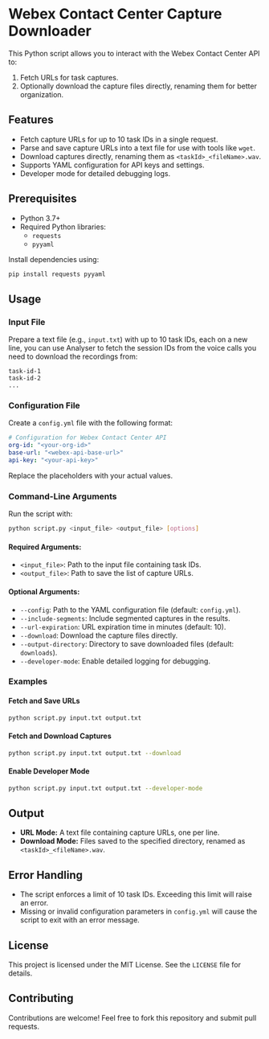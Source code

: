 # Webex Contact Center Capture Downloader

This Python script allows you to interact with the Webex Contact Center API to:

1. Fetch URLs for task captures.
2. Optionally download the capture files directly, renaming them for better organization.

## Features
- Fetch capture URLs for up to 10 task IDs in a single request.
- Parse and save capture URLs into a text file for use with tools like `wget`.
- Download captures directly, renaming them as `<taskId>_<fileName>.wav`.
- Supports YAML configuration for API keys and settings.
- Developer mode for detailed debugging logs.

## Prerequisites
- Python 3.7+
- Required Python libraries:
  - `requests`
  - `pyyaml`

Install dependencies using:
```bash
pip install requests pyyaml
```

## Usage

### Input File
Prepare a text file (e.g., `input.txt`) with up to 10 task IDs, each on a new line, you can use Analyser to fetch the session IDs from the voice calls you need to download the recordings from:
```
task-id-1
task-id-2
...
```

### Configuration File
Create a `config.yml` file with the following format:
```yaml
# Configuration for Webex Contact Center API
org-id: "<your-org-id>"
base-url: "<webex-api-base-url>"
api-key: "<your-api-key>"
```
Replace the placeholders with your actual values.

### Command-Line Arguments
Run the script with:
```bash
python script.py <input_file> <output_file> [options]
```

#### Required Arguments:
- `<input_file>`: Path to the input file containing task IDs.
- `<output_file>`: Path to save the list of capture URLs.

#### Optional Arguments:
- `--config`: Path to the YAML configuration file (default: `config.yml`).
- `--include-segments`: Include segmented captures in the results.
- `--url-expiration`: URL expiration time in minutes (default: 10).
- `--download`: Download the capture files directly.
- `--output-directory`: Directory to save downloaded files (default: `downloads`).
- `--developer-mode`: Enable detailed logging for debugging.

### Examples

#### Fetch and Save URLs
```bash
python script.py input.txt output.txt
```

#### Fetch and Download Captures
```bash
python script.py input.txt output.txt --download
```

#### Enable Developer Mode
```bash
python script.py input.txt output.txt --developer-mode
```

## Output
- **URL Mode:** A text file containing capture URLs, one per line.
- **Download Mode:** Files saved to the specified directory, renamed as `<taskId>_<fileName>.wav`.

## Error Handling
- The script enforces a limit of 10 task IDs. Exceeding this limit will raise an error.
- Missing or invalid configuration parameters in `config.yml` will cause the script to exit with an error message.

## License
This project is licensed under the MIT License. See the `LICENSE` file for details.

## Contributing
Contributions are welcome! Feel free to fork this repository and submit pull requests.
